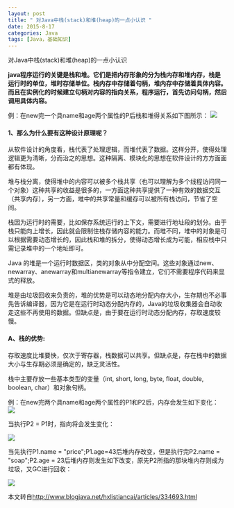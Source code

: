 ```yaml
---
layout: post
title: " 对Java中栈(stack)和堆(heap)的一点小认识 "
date: 2015-8-17
categories: Java
tags: [Java，基础知识]
---
```

对Java中栈(stack)和堆(heap)的一点小认识

<!-- more -->

**java程序运行的关键是栈和堆。它们是把内存形象的分为栈内存和堆内存，栈是运行时的单位，堆时存储单位。栈内存中存储着句柄，堆内存中存储着具体内容。而且在实例化的时候建立句柄对内容的指向关系，程序运行，首先访问句柄，然后调用具体内容。**


例：在new完一个具name和age两个属性的P后栈和堆得关系如下图所示：
![](http://img-storage.qiniudn.com/15-8-17/72908459.jpg)

#### 1、那么为什么要有这种设计原理呢？

从软件设计的角度看，栈代表了处理逻辑，而堆代表了数据。这样分开，使得处理逻辑更为清晰，分而治之的思想。这种隔离、模块化的思想在软件设计的方方面面都有体现。       

堆与栈分离，使得堆中的内容可以被多个栈共享（也可以理解为多个线程访问同一个对象）这种共享的收益是很多的，一方面这种共享提供了一种有效的数据交互（共享内存），另一方面，堆中的共享常量和缓存可以被所有栈访问，节省了空间。        

栈因为运行时的需要，比如保存系统运行的上下文，需要进行地址段的划分。由于栈只能向上增长，因此就会限制住栈存储内容的能力。而堆不同，堆中的对象是可以根据需要动态增长的，因此栈和堆的拆分，使得动态增长成为可能，相应栈中只需记录堆中的一个地址即可。        

Java 的堆是一个运行时数据区，类的对象从中分配空间。这些对象通过new、newarray、anewarray和multianewarray等指令建立，它们不需要程序代码来显式的释放。        

堆是由垃圾回收来负责的，堆的优势是可以动态地分配内存大小，生存期也不必事先告诉编译器，因为它是在运行时动态分配内存的，Java的垃圾收集器会自动收走这些不再使用的数据。但缺点是，由于要在运行时动态分配内存，存取速度较慢。        

#### A、栈的优势:

存取速度比堆要快，仅次于寄存器，栈数据可以共享。但缺点是，存在栈中的数据大小与生存期必须是确定的，缺乏灵活性。

栈中主要存放一些基本类型的变量（int, short, long, byte, float, double, boolean, char）和对象句柄。

例：在new完两个具name和age两个属性的P1和P2后，内存会发生如下变化：
![](http://img-storage.qiniudn.com/15-8-17/21215230.jpg)

当执行P2 = P1时，指向将会发生变化：

![](http://img-storage.qiniudn.com/15-8-17/43316603.jpg)


当先执行P1.name = "price";P1.age=43后堆内存改变，但是执行完P2.name = "soap";P2.age = 23后堆内存则发生如下改变，原先P2所指的那块堆内存则成为垃圾，又GC进行回收：

![](http://img-storage.qiniudn.com/15-8-17/29501904.jpg)

本文转自<http://www.blogjava.net/hxlistiancai/articles/334693.html>